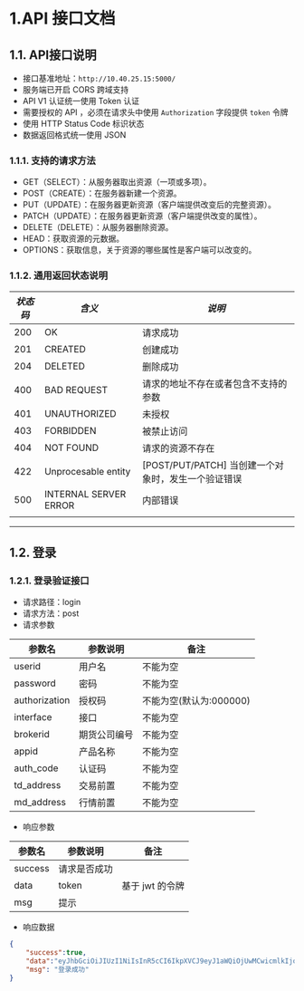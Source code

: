 # 1.API 接口文档

## 1.1. API接口说明

- 接口基准地址：`http://10.40.25.15:5000/`
- 服务端已开启 CORS 跨域支持
- API V1 认证统一使用 Token 认证
- 需要授权的 API ，必须在请求头中使用 `Authorization` 字段提供 `token` 令牌
- 使用 HTTP Status Code 标识状态
- 数据返回格式统一使用 JSON

### 1.1.1. 支持的请求方法

- GET（SELECT）：从服务器取出资源（一项或多项）。
- POST（CREATE）：在服务器新建一个资源。
- PUT（UPDATE）：在服务器更新资源（客户端提供改变后的完整资源）。
- PATCH（UPDATE）：在服务器更新资源（客户端提供改变的属性）。
- DELETE（DELETE）：从服务器删除资源。
- HEAD：获取资源的元数据。
- OPTIONS：获取信息，关于资源的哪些属性是客户端可以改变的。

### 1.1.2. 通用返回状态说明

| *状态码* | *含义*                | *说明*                                              |
| -------- | --------------------- | --------------------------------------------------- |
| 200      | OK                    | 请求成功                                            |
| 201      | CREATED               | 创建成功                                            |
| 204      | DELETED               | 删除成功                                            |
| 400      | BAD REQUEST           | 请求的地址不存在或者包含不支持的参数                |
| 401      | UNAUTHORIZED          | 未授权                                              |
| 403      | FORBIDDEN             | 被禁止访问                                          |
| 404      | NOT FOUND             | 请求的资源不存在                                    |
| 422      | Unprocesable entity   | [POST/PUT/PATCH] 当创建一个对象时，发生一个验证错误 |
| 500      | INTERNAL SERVER ERROR | 内部错误                                            |
|          |                       |                                                     |

------

## 1.2. 登录

### 1.2.1. 登录验证接口

- 请求路径：login
- 请求方法：post
- 请求参数

| 参数名   | 参数说明 | 备注     |
| -------- | -------  | -------- |
| userid | 用户名   | 不能为空 |
| password | 密码     | 不能为空 |
| authorization | 授权码     | 不能为空(默认为:000000) |
| interface | 接口     | 不能为空 |
| brokerid| 期货公司编号     | 不能为空 |
| appid | 产品名称     | 不能为空 |
| auth_code | 认证码     | 不能为空 |
| td_address | 交易前置     | 不能为空 |
| md_address | 行情前置     | 不能为空 |

- 响应参数

| 参数名   | 参数说明    | 备注            |
| -------- | ----------- | --------------- |
| success  | 请求是否成功 |                 |
| data     | token       |基于 jwt 的令牌   |
| msg      | 提示        |                 |

- 响应数据

```json
{
    "success":true,
    "data":"eyJhbGciOiJIUzI1NiIsInR5cCI6IkpXVCJ9eyJ1aWQiOjUwMCwicmlkIjowLCJpYXQiOjE1MTI1NDQyOTksImV4cCI6MTUxMjYzM",
    "msg": "登录成功"
}
```
